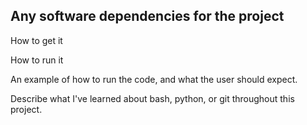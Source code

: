 Any software dependencies for the project
------------------------------------------

How to get it

How to run it

An example of how to run the code, and what the user should expect.

Describe what I've learned about bash, python, or git throughout this project.
